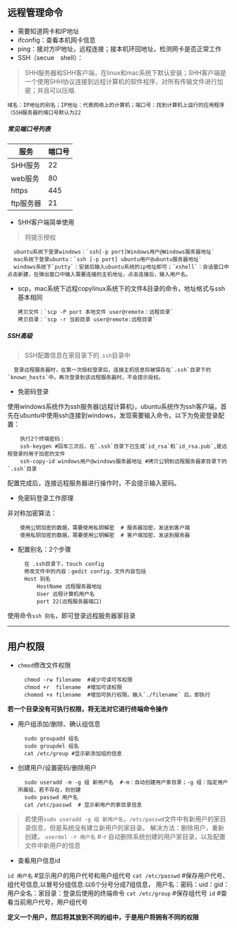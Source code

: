 ## 远程管理命令
+ 需要知道网卡和IP地址
+ ifconfig：查看本机网卡信息
+ ping：接对方IP地址，远程连接；接本机环回地址，检测网卡是否正常工作
+ SSH（secue　shell）：
> SHH服务器和SHH客户端，在linux和mac系统下默认安装；SHH客户端是一个使用SHH协议连接到远程计算机的软件程序，对所有传输文件进行加密；并且可以压缩.

`域名：IP地址的别名；IP地址：代表网络上的计算机；端口号：找到计算机上运行的应用程序（SSH服务器的端口号默认为22`


##### 常见端口号列表
|服务|端口号|
|-|-|
|SHH服务|22|
|web服务|80|
|https|445|
|ftp服务器|21|

+ SHH客户端简单使用<br>
> 将提示授权

      ubuntu系统下登录windows：`ssh[-p port]Windows用户@Windows服务器地址`
      mac系统下登录ubuntu：`ssh [-p port] ubuntu用户@ubuntu服务器地址`
      windows系统下`putty`：安装后输入ubuntu系统的ip地址即可；`xshell`：会话窗口中点击新建，在弹出窗口中输入需要连接的主机地址，点击连接后，输入用户名。

+ scp，mac系统下远程copylinux系统下的文件&目录的命令，地址格式与ssh基本相同<br>

      拷贝文件：`scp -P port 本地文件 user@remote：远程目录`
      拷贝目录：`scp -r 当前目录 user@remote:远程目录`
  
##### SSH高级

> SSH配置信息在家目录下的`.ssh`目录中

      登录远程服务器时，在第一次授权登录后，连接主机信息将被保存在`.ssh`目录下的`known_hosts`中。再次登录到该远程服务器时，不会提示授权。
        
+ 免密码登录

使用windows系统作为ssh服务器(远程计算机)，ubuntu系统作为ssh客户端，首先在ubuntu中使用ssh连接到windows，发现需要输入命令。以下为免密登录配置：

        执行2个终端密码：
        ssh-keygen #回车三次后，在`.ssh`目录下已生成`id_rsa`和`id_rsa.pub`,是远程登录时用于加密的文件
        ssh-copy-id windows用户@windows服务器地址 #拷贝公钥到远程服务器家目录下的`.ssh`目录
        
 配置完成后，连接远程服务器进行操作时，不会提示输入密码。
 
 + 免密码登录工作原理
 
 非对称加密算法：
 
        使用公钥加密的数据，需要使用私钥解密  # 服务器加密，发送到客户端
        使用私钥加密的数据，需要使用公钥解密  # 客户端加密，发送到服务器

+ 配置别名：2个步骤

        在 .ssh目录下，touch config 
        修改文件中的内容：gedit config，文件内容包括
        Host 别名
            HostName 远程服务器地址
            User 远程计算机用户名
            port 22(远程服务器端口)
            
使用命令`ssh 别名`，即可登录远程服务器家目录

************************************************************************************************

## 用户权限

+ `chmod`修改文件权限

        chmod -rw filename  #减少可读可写权限
        chmod +r  filename  #增加可读权限
        chomod +x filename  #增加可执行权限。输入`./filename` 后，即执行
        
**若一个目录没有可执行权限，将无法对它进行终端命令操作**

+ 用户组添加/删除、确认组信息

        sudo groupadd 组名
        sudo groupdel 组名
        cat /etc/group #显示新添加组的信息
        
+ 创建用户/设置密码/删除用户

        sudo useradd -m -g 组 新用户名  #-m：自动创建用户家目录；-g 组：指定用户所属组，若不存在，则创建
        sudo passwd 用户名
        cat /etc/passwd  # 显示新用户的家目录信息
        
> 若使用`sudo useradd -g 组 新用户名`，`/etc/passwd`文件中有新用户的家目录信息，但是系统没有建立新用户的家目录。
解决方法：删除用户，重新创建。
`userdel -r 用户名`  #-r 自动删除系统创建的用户家目录，以及配置文件中新用户的信息


+ 查看用户信息id

`id 用户名` #显示用户的用户代号和用户组代号
`cat /etc/passwd`  #保存用户代号、组代号信息,以冒号分组信息:以6个分号分成7组信息，
                    用户名：密码：uid：gid：用户全名：家目录：登录后使用的终端命令
`cat /etc/group`  #保存组代号
`id`  #查看当前用户代号，用户组代号

**定义一个用户，然后将其放到不同的组中，于是用户将拥有不同的权限**



        
        
        

 
 
        








